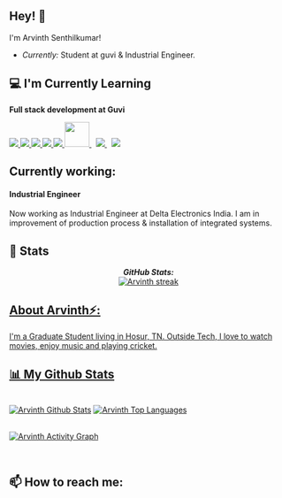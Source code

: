 
<!-- <h2 align='center'>Arvinth</h2>
<p align='center'><b>Learning Full stack development</b></p> -->

<h2>Hey! 👋</h2>


I'm Arvinth Senthilkumar! 
- <i>Currently:</i> Student at guvi & Industrial Engineer. 

<h2>💻 I'm Currently Learning</h2>

__Full stack development at Guvi__
<p > 
    <a href="https://reactjs.org/" target="_blank"> <img src="https://img.icons8.com/color/48/000000/react-native.png"/> </a>
    <a href="https://developer.mozilla.org/en-US/docs/Web/JavaScript" target="_blank"> <img src="https://img.icons8.com/color/48/000000/javascript.png"/> </a> 
    <a href="https://www.w3.org/html/" target="_blank"> <img src="https://img.icons8.com/color/48/000000/html-5.png"/> </a> 
    <a href="https://www.w3schools.com/css/" target="_blank"> <img src="https://img.icons8.com/color/48/000000/css3.png"/> </a> 
    <a href="https://getbootstrap.com" target="_blank"> <img src="https://img.icons8.com/color/48/000000/bootstrap.png"/> </a> 
       <a style="padding-right:8px;" href="https://mui.com/" target="_blank"> <img src="https://img.icons8.com/color/2x/material-ui.png"  width="45" height="45" /> </a> 
  <a style="padding-right:8px;" href="https://nodejs.org" target="_blank"> <img src="https://img.icons8.com/color/48/000000/nodejs.png"/> </a> 
    <!-- <a href="https://www.mongodb.com/" target="_blank"> <img src="https://raw.githubusercontent.com/devicons/devicon/master/icons/mongodb/mongodb-original-wordmark.svg" alt="mongodb" width="48" height="48"/> </a>  -->
    <!-- <a href="https://firebase.google.com/" target="_blank"> <img src="https://img.icons8.com/color/48/000000/firebase.png"/> </a>  -->
    <!-- <a href="https://postman.com" target="_blank"> <img src="https://www.vectorlogo.zone/logos/getpostman/getpostman-icon.svg" alt="postman" width="45" height="45"/> </a>    -->
    <a href="https://git-scm.com/" target="_blank"> <img src="https://img.icons8.com/color/48/000000/git.png"/> </a> 
    <!-- <a href="https://www.jenkins.io" target="_blank"> <img src="https://www.vectorlogo.zone/logos/jenkins/jenkins-icon.svg" alt="jenkins" width="48" height="48"/> </a>  -->
    <!-- <a href="https://redux.js.org" target="_blank"> <img src="https://img.icons8.com/color/48/000000/redux.png"/> </a>
    <a href="https://expressjs.com" target="_blank"> <img src="https://raw.githubusercontent.com/devicons/devicon/master/icons/express/express-original-wordmark.svg" alt="express" width="40" height="40"/> </a> -->
</p>


<h2>Currently working:</h2>
<h4>Industrial Engineer</h4>

Now working as Industrial Engineer at Delta Electronics India. I am in improvement of production process & installation of integrated systems.



<h2>👀 Stats</h2>

<div>

  
  <p align="center">
  <b><em>GitHub Stats:</em></b> <br/>
    <a href="https://github.com/ArvinthSenthil/github-readme-streak-stats">
  <img title="🔥 Get streak stats for your profile at git.io/streak-stats" alt="Arvinth streak" src="https://github-readme-streak-stats.herokuapp.com/?user=ArvinthSenthil&theme=black-ice&hide_border=true&stroke=0000&background=060A0CD0"/>
  </p>
</div>

<h2> About Arvinth⚡:</h2>

I'm a Graduate Student living in Hosur, TN. Outside Tech, I love to watch movies, enjoy music and playing cricket.

## 📊 My Github Stats

  <br/>
    <a href="https://github.com/ArvinthSenthil/github-readme-stats"><img alt="Arvinth Github Stats" src="https://github-readme-stats.vercel.app/api?username=ArvinthSenthil&show_icons=true&count_private=true&theme=react&hide_border=true&bg_color=0D1117" /></a>
  <a href="https://github.com/ArvinthSenthil/github-readme-stats"><img alt="Arvinth Top Languages" src="https://github-readme-stats.vercel.app/api/top-langs/?username=ArvinthSenthil&langs_count=8&count_private=true&layout=compact&theme=react&hide_border=true&bg_color=0D1117" /></a>
  <br/>

<!-- <br/> -->
<br/>

<a href="https://github.com/ArvinthSenthil/github-readme-activity-graph"><img alt="Arvinth Activity Graph" src="https://activity-graph.herokuapp.com/graph?username=ArvinthSenthil&bg_color=0D1117&color=5BCDEC&line=5BCDEC&point=FFFFFF&hide_border=true" /></a>

<!-- <br/> -->
<br/>
 
<h2>📫 How to reach me:</h2>

<a href="arvinthraj1999@gmail.com"></a>
